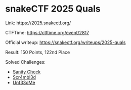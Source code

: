 # snakeCTF 2025 Quals

Link: <https://2025.snakectf.org/>

CTFTime: <https://ctftime.org/event/2817>

Official writeup: <https://snakectf.org/writeups/2025-quals>

Result: 150 Points, 122nd Place

Solved Challenges:

- [Sanity Check](./sanity-check.md)
- [Scr4mbl3d](./scr4mbl3d.md)
- [Unf33dMe](./unf33dme.md)

